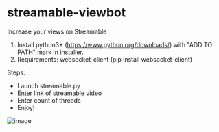 # streamable-viewbot
Increase your views on Streamable

1. Install python3+ (https://www.python.org/downloads/) with "ADD TO PATH" mark in installer.
2. Requirements:
websocket-client (pip install websocket-client)

Steps:
- Launch streamable.py
- Enter link of streamable video
- Enter count of threads
- Enjoy!

![image](https://github.com/exploreof/streamable-viewbot/assets/149603739/429a1b24-6b1b-4b83-b2a6-b814e9d0f79e)
